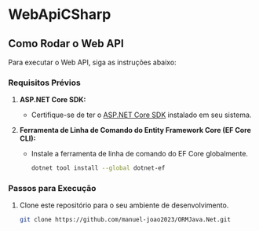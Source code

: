 # WebApiCSharp

## Como Rodar o Web API

Para executar o Web API, siga as instruções abaixo:

### Requisitos Prévios

1. **ASP.NET Core SDK:**
   - Certifique-se de ter o [ASP.NET Core SDK](https://dotnet.microsoft.com/download) instalado em seu sistema.

2. **Ferramenta de Linha de Comando do Entity Framework Core (EF Core CLI):**
   - Instale a ferramenta de linha de comando do EF Core globalmente.
   
     ```bash
     dotnet tool install --global dotnet-ef
     ```

### Passos para Execução

1. Clone este repositório para o seu ambiente de desenvolvimento.

   ```bash
   git clone https://github.com/manuel-joao2023/ORMJava.Net.git

